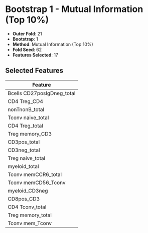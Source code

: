 # Bootstrap 1 - Mutual Information (Top 10%)

- **Outer Fold**: 21
- **Bootstrap**: 1
- **Method**: Mutual Information (Top 10%)
- **Fold Seed**: 62
- **Features Selected**: 17

## Selected Features

| Feature |
|---------|
| Bcells CD27posIgDneg_total |
| CD4 Treg_CD4 |
| nonTnonB_total |
| Tconv naive_total |
| CD4 Treg_total |
| Treg memory_CD3 |
| CD3pos_total |
| CD3neg_total |
| Treg naive_total |
| myeloid_total |
| Tconv memCCR6_total |
| Tconv memCD56_Tconv |
| myeloid_CD3neg |
| CD8pos_CD3 |
| CD4 Tconv_total |
| Treg memory_total |
| Tconv mem_Tconv |
